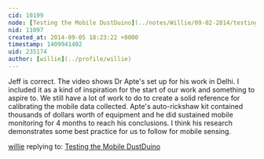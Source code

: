 ```yaml
---
cid: 10199
node: [Testing the Mobile DustDuino](../notes/Willie/09-02-2014/testing-the-mobile-dustduino)
nid: 11097
created_at: 2014-09-05 18:23:22 +0000
timestamp: 1409941402
uid: 235174
author: [willie](../profile/willie)
---
```


Jeff is correct. The video shows Dr Apte's set up for his work in Delhi. I included it as a kind of inspiration for the start of our work and something to aspire to. We still have a lot of work to do to create a solid reference for calibrating the mobile data collected. Apte's auto-rickshaw kit contained thousands of dollars worth of equipment and he did sustained mobile monitoring for 4 months to reach his conclusions.  I think his research demonstrates some best practice for us to follow for mobile sensing. 


[willie](../profile/willie) replying to: [Testing the Mobile DustDuino](../notes/Willie/09-02-2014/testing-the-mobile-dustduino)

